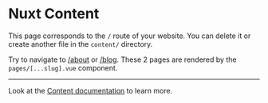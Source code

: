 # Nuxt Content

This page corresponds to the `/` route of your website. You can delete it or create another file in the `content/` directory.

Try to navigate to [/about](/about) or [/blog](/blog). These 2 pages are rendered by the `pages/[...slug].vue` component.

---

Look at the [Content documentation](https://content.nuxtjs.org/) to learn more.
